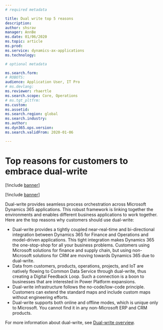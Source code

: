 ```yaml
---
# required metadata

title: Dual write top 5 reasons
description: 
author: shsrav
manager: AnnBe
ms.date: 01/06/2020
ms.topic: article
ms.prod: 
ms.service: dynamics-ax-applications
ms.technology: 

# optional metadata

ms.search.form: 
# ROBOTS: 
audience: Application User, IT Pro
# ms.devlang: 
ms.reviewer: rhaertle
ms.search.scope: Core, Operations
# ms.tgt_pltfrm: 
ms.custom: 
ms.assetid: 
ms.search.region: global
ms.search.industry: 
ms.author: 
ms.dyn365.ops.version: 
ms.search.validFrom: 2020-01-06

---
```


# Top reasons for customers to embrace dual-write

[!include [banner](../../includes/banner.md)]

[!include [banner](../../includes/preview-banner.md)]

Dual-write provides seamless process orchestration across Microsoft Dynamics 365 applications. This robust framework is linking together the environments and enables different business applications to work together. Here are the top reasons why customers should use dual-write: 

+ Dual-write provides a tightly coupled near-real-time and bi-directional integration between Dynamics 365 for Finance and Operations and model-driven applications. This tight integration makes Dynamics 365 the one-stop-shop for all your business problems. Customers using Microsoft solutions for finance and supply chain, but using non-Microsoft solutions for CRM are moving towards Dynamics 365 due to dual-write. 
+ Data from customers, products, operations, projects, and IoT are natively flowing to Common Data Service through dual-write, thus creating a Digital Feedback Loop. Such a connection is a boon to businesses that are interested in Power Platform expansions.
+ Dual-write infrastructure follows the no-code/low-code principle. Customers can extend the standard maps and include custom maps without engineering efforts.
+ Dual-write supports both online and offline modes, which is unique only to Microsoft. You cannot find it in any non-Microsoft ERP and CRM products.

For more information about dual-write, see [Dual-write overview](dual-write-purpose.md). 
